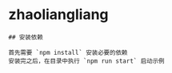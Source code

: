 # zhaoliangliang
    ## 安装依赖

    首先需要 `npm install` 安装必要的依赖
    安装完之后，在目录中执行 `npm run start` 启动示例

